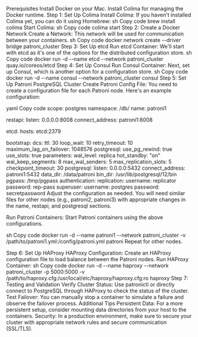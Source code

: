Prerequisites
Install Docker on your Mac.
Install Colima for managing the Docker runtime.
Step 1: Set Up Colima
Install Colima: If you haven't installed Colima yet, you can do it using Homebrew:
sh
Copy code
brew install colima
Start Colima:
sh
Copy code
colima start
Step 2: Create a Docker Network
Create a Network: This network will be used for communication between your containers.
sh
Copy code
docker network create --driver bridge patroni_cluster
Step 3: Set Up etcd
Run etcd Container: We'll start with etcd as it's one of the options for the distributed configuration store.
sh
Copy code
docker run -d --name etcd --network patroni_cluster quay.io/coreos/etcd
Step 4: Set Up Consul
Run Consul Container: Next, set up Consul, which is another option for a configuration store.
sh
Copy code
docker run -d --name consul --network patroni_cluster consul
Step 5: Set Up Patroni PostgreSQL Cluster
Create Patroni Config File: You need to create a configuration file for each Patroni node. Here's an example configuration:

yaml
Copy code
scope: postgres
namespace: /db/
name: patroni1

restapi:
  listen: 0.0.0.0:8008
  connect_address: patroni1:8008

etcd:
  hosts: etcd:2379

bootstrap:
  dcs:
    ttl: 30
    loop_wait: 10
    retry_timeout: 10
    maximum_lag_on_failover: 1048576
    postgresql:
      use_pg_rewind: true
      use_slots: true
      parameters:
        wal_level: replica
        hot_standby: "on"
        wal_keep_segments: 8
        max_wal_senders: 5
        max_replication_slots: 5
        checkpoint_timeout: 30
postgresql:
  listen: 0.0.0.0:5432
  connect_address: patroni1:5432
  data_dir: /data/patroni
  bin_dir: /usr/lib/postgresql/12/bin
  pgpass: /tmp/pgpass
  authentication:
    replication:
      username: replicator
      password: rep-pass
    superuser:
      username: postgres
      password: secretpassword
Adjust the configuration as needed. You will need similar files for other nodes (e.g., patroni2, patroni3) with appropriate changes in the name, restapi, and postgresql sections.

Run Patroni Containers: Start Patroni containers using the above configurations.

sh
Copy code
docker run -d --name patroni1 --network patroni_cluster -v /path/to/patroni1.yml:/config/patroni.yml patroni
Repeat for other nodes.

Step 6: Set Up HAProxy
HAProxy Configuration: Create an HAProxy configuration file to load balance between the Patroni nodes.
Run HAProxy Container:
sh
Copy code
docker run -d --name haproxy --network patroni_cluster -p 5000:5000 -v /path/to/haproxy.cfg:/usr/local/etc/haproxy/haproxy.cfg:ro haproxy
Step 7: Testing and Validation
Verify Cluster Status: Use patronictl or directly connect to PostgreSQL through HAProxy to check the status of the cluster.
Test Failover: You can manually stop a container to simulate a failure and observe the failover process.
Additional Tips
Persistent Data: For a more persistent setup, consider mounting data directories from your host to the containers.
Security: In a production environment, make sure to secure your cluster with appropriate network rules and secure communication (SSL/TLS).